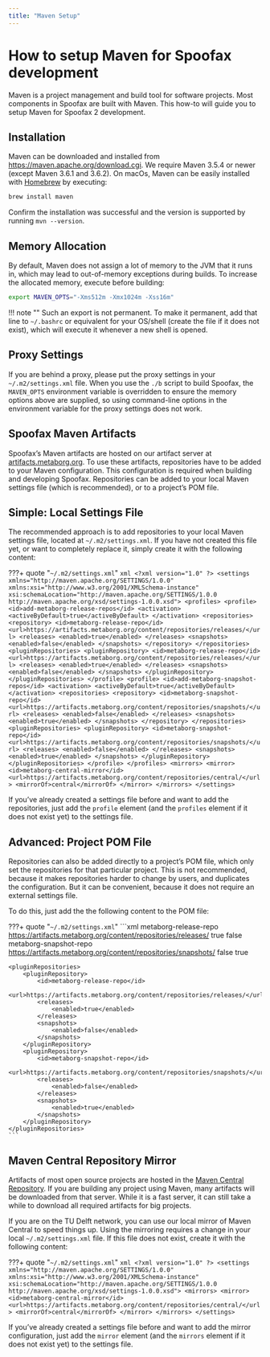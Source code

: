 ```yaml
---
title: "Maven Setup"
---
```

# How to setup Maven for Spoofax development
Maven is a project management and build tool for software projects. Most components in Spoofax are built with Maven. This how-to will guide you to setup Maven for Spoofax 2 development.


## Installation
Maven can be downloaded and installed from <https://maven.apache.org/download.cgi>. We require Maven 3.5.4 or newer (except Maven 3.6.1 and 3.6.2). On macOs, Maven can be easily installed with [Homebrew](https://brew.sh/) by executing:

```bash
brew install maven
```

Confirm the installation was successful and the version is supported by running `mvn --version`.


## Memory Allocation
By default, Maven does not assign a lot of memory to the JVM that it runs in, which may lead to out-of-memory exceptions during builds. To increase the allocated memory, execute before building:

```bash
export MAVEN_OPTS="-Xms512m -Xmx1024m -Xss16m"
```

!!! note ""
    Such an export is not permanent. To make it permanent, add that line to `~/.bashrc` or equivalent for your OS/shell (create the file if it does not exist), which will execute it whenever a new shell is opened.


## Proxy Settings
If you are behind a proxy, please put the proxy settings in your `~/.m2/settings.xml` file. When you use the `./b` script to build Spoofax, the `MAVEN_OPTS` environment variable is overridden to ensure the memory options above are supplied, so using command-line options in the environment variable for the proxy settings does not work.


## Spoofax Maven Artifacts
Spoofax’s Maven artifacts are hosted on our artifact server at [artifacts.metaborg.org](https://artifacts.metaborg.org). To use these artifacts, repositories have to be added to your Maven configuration. This configuration is required when building and developing Spoofax. Repositories can be added to your local Maven settings file (which is recommended), or to a project’s POM file.


## Simple: Local Settings File
The recommended approach is to add repositories to your local Maven settings file, located at `~/.m2/settings.xml`. If you have not created this file yet, or want to completely replace it, simply create it with the following content:

???+ quote "`~/.m2/settings.xml`"
    ```xml
    <?xml version="1.0" ?>
    <settings xmlns="http://maven.apache.org/SETTINGS/1.0.0" xmlns:xsi="http://www.w3.org/2001/XMLSchema-instance"
    xsi:schemaLocation="http://maven.apache.org/SETTINGS/1.0.0 http://maven.apache.org/xsd/settings-1.0.0.xsd">
        <profiles>
            <profile>
            <id>add-metaborg-release-repos</id>
            <activation>
                <activeByDefault>true</activeByDefault>
            </activation>
            <repositories>
                <repository>
                <id>metaborg-release-repo</id>
                <url>https://artifacts.metaborg.org/content/repositories/releases/</url>
                <releases>
                    <enabled>true</enabled>
                </releases>
                <snapshots>
                    <enabled>false</enabled>
                </snapshots>
                </repository>
            </repositories>
            <pluginRepositories>
                <pluginRepository>
                <id>metaborg-release-repo</id>
                <url>https://artifacts.metaborg.org/content/repositories/releases/</url>
                <releases>
                    <enabled>true</enabled>
                </releases>
                <snapshots>
                    <enabled>false</enabled>
                </snapshots>
                </pluginRepository>
            </pluginRepositories>
            </profile>
            <profile>
            <id>add-metaborg-snapshot-repos</id>
            <activation>
                <activeByDefault>true</activeByDefault>
            </activation>
            <repositories>
                <repository>
                <id>metaborg-snapshot-repo</id>
                <url>https://artifacts.metaborg.org/content/repositories/snapshots/</url>
                <releases>
                    <enabled>false</enabled>
                </releases>
                <snapshots>
                    <enabled>true</enabled>
                </snapshots>
                </repository>
            </repositories>
            <pluginRepositories>
                <pluginRepository>
                <id>metaborg-snapshot-repo</id>
                <url>https://artifacts.metaborg.org/content/repositories/snapshots/</url>
                <releases>
                    <enabled>false</enabled>
                </releases>
                <snapshots>
                    <enabled>true</enabled>
                </snapshots>
                </pluginRepository>
            </pluginRepositories>
            </profile>
        </profiles>
        <mirrors>
            <mirror>
            <id>metaborg-central-mirror</id>
            <url>https://artifacts.metaborg.org/content/repositories/central/</url>
            <mirrorOf>central</mirrorOf>
            </mirror>
        </mirrors>
    </settings>
    ```

If you’ve already created a settings file before and want to add the repositories, just add the `profile` element (and the `profiles` element if it does not exist yet) to the settings file.


## Advanced: Project POM File
Repositories can also be added directly to a project’s POM file, which only set the repositories for that particular project. This is not recommended, because it makes repositories harder to change by users, and duplicates the configuration. But it can be convenient, because it does not require an external settings file.

To do this, just add the the following content to the POM file:

???+ quote "`~/.m2/settings.xml`"
    ```xml
    <repositories>
        <repository>
            <id>metaborg-release-repo</id>
            <url>https://artifacts.metaborg.org/content/repositories/releases/</url>
            <releases>
                <enabled>true</enabled>
            </releases>
            <snapshots>
                <enabled>false</enabled>
            </snapshots>
        </repository>
        <repository>
            <id>metaborg-snapshot-repo</id>
            <url>https://artifacts.metaborg.org/content/repositories/snapshots/</url>
            <releases>
                <enabled>false</enabled>
            </releases>
            <snapshots>
                <enabled>true</enabled>
            </snapshots>
        </repository>
    </repositories>

    <pluginRepositories>
        <pluginRepository>
            <id>metaborg-release-repo</id>
            <url>https://artifacts.metaborg.org/content/repositories/releases/</url>
            <releases>
                <enabled>true</enabled>
            </releases>
            <snapshots>
                <enabled>false</enabled>
            </snapshots>
        </pluginRepository>
        <pluginRepository>
            <id>metaborg-snapshot-repo</id>
            <url>https://artifacts.metaborg.org/content/repositories/snapshots/</url>
            <releases>
                <enabled>false</enabled>
            </releases>
            <snapshots>
                <enabled>true</enabled>
            </snapshots>
        </pluginRepository>
    </pluginRepositories>
    ```


## Maven Central Repository Mirror
Artifacts of most open source projects are hosted in the [Maven Central Repository](https://search.maven.org/). If you are building any project using Maven, many artifacts will be downloaded from that server. While it is a fast server, it can still take a while to download all required artifacts for big projects.

If you are on the TU Delft network, you can use our local mirror of Maven Central to speed things up. Using the mirroring requires a change in your local `~/.m2/settings.xml` file. If this file does not exist, create it with the following content:

???+ quote "`~/.m2/settings.xml`"
    ```xml
    <?xml version="1.0" ?>
    <settings xmlns="http://maven.apache.org/SETTINGS/1.0.0" xmlns:xsi="http://www.w3.org/2001/XMLSchema-instance"
    xsi:schemaLocation="http://maven.apache.org/SETTINGS/1.0.0 http://maven.apache.org/xsd/settings-1.0.0.xsd">
        <mirrors>
            <mirror>
                <id>metaborg-central-mirror</id>
                <url>https://artifacts.metaborg.org/content/repositories/central/</url>
                <mirrorOf>central</mirrorOf>
            </mirror>
        </mirrors>
    </settings>
    ```

If you’ve already created a settings file before and want to add the mirror configuration, just add the `mirror` element (and the `mirrors` element if it does not exist yet) to the settings file.